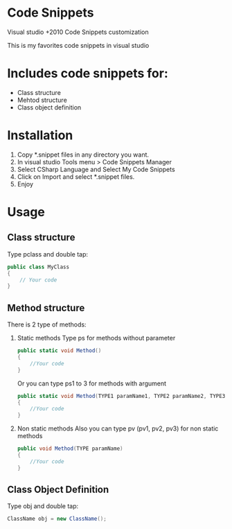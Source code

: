 # Code Snippets
 Visual studio +2010 Code Snippets customization

This is my favorites code snippets in visual studio

# Includes code snippets for:
- Class structure
- Mehtod structure
- Class object definition

# Installation
1. Copy *.snippet files in any directory you want.
2. In visual studio Tools menu > Code Snippets Manager
3. Select CSharp Language and Select My Code Snippets
4. Click on Import and select *.snippet files.
5. Enjoy

# Usage
## Class structure

Type pclass and double tap:

```csharp
public class MyClass
{
	// Your code
}
```
	
## Method structure
There is 2 type of methods:
1.  Static methods
Type ps for methods without parameter
	```csharp
	public static void Method()
	{
		//Your code
	}
	```
	Or you can type ps1 to 3 for methods with argument
	```csharp
	public static void Method(TYPE1 paramName1, TYPE2 paramName2, TYPE3 paramName3)
	{
		//Your code
	}
	```
2. Non static methods
	Also you can type pv (pv1, pv2, pv3) for non static methods
	```csharp
	public void Method(TYPE paramName)
	{
		//Your code
	}
	```

## Class Object Definition
Type obj and double tap:
```csharp
ClassName obj = new ClassName();
```